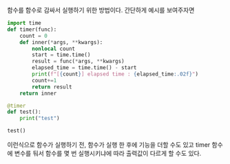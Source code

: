 
함수를 함수로 감싸서 실행하기 위한 방법이다.
간단하게 예시를 보여주자면

```python
import time
def timer(func):
	count = 0
	def inner(*args, **kwargs):
		nonlocal count
		start = time.time()
		result = func(*args, **kwargs)
		elapsed_time = time.time() - start
		print(f"[{count}] elapsed time : {elapsed_time:.02f}")
		count+=1
		return result
	return inner

@timer
def test():
	print("test")

test()
```

이런식으로 함수가 실행하기 전, 함수가 실행 한 후에 기능을 더할 수도 있고
timer 함수에 변수를 둬서 함수를 몇 번 실행시키냐에 따라 출력값이 다르게 할 수도 있다.